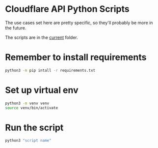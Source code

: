 # Cloudflare API Python Scripts

The use cases set here are pretty specific, so they'll probably be more in the future.

The scripts are in the [current](https://github.com/erfianugrah/cloudflare_api_scripts/tree/master/current) folder.

# Remember to install requirements

```bash
python3 -m pip intall -r requirements.txt
```

# Set up virtual env

```bash
python3 -m venv venv
source venv/bin/activate
```
# Run the script

```bash
python3 "script name"
```
